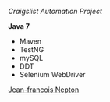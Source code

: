 *Craigslist Automation Project*

**Java 7**

* Maven
* TestNG
* mySQL
* DDT
* Selenium WebDriver

[Jean-francois Nepton](http://sqasolution.com)
